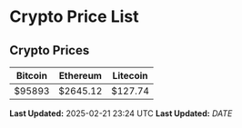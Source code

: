 # Crypto Price List

## Crypto Prices
| Bitcoin | Ethereum | Litecoin |
| ------- | -------- | -------- |
| $95893 | $2645.12 | $127.74 |
**Last Updated:** 2025-02-21 23:24 UTC
**Last Updated:** $DATE$
